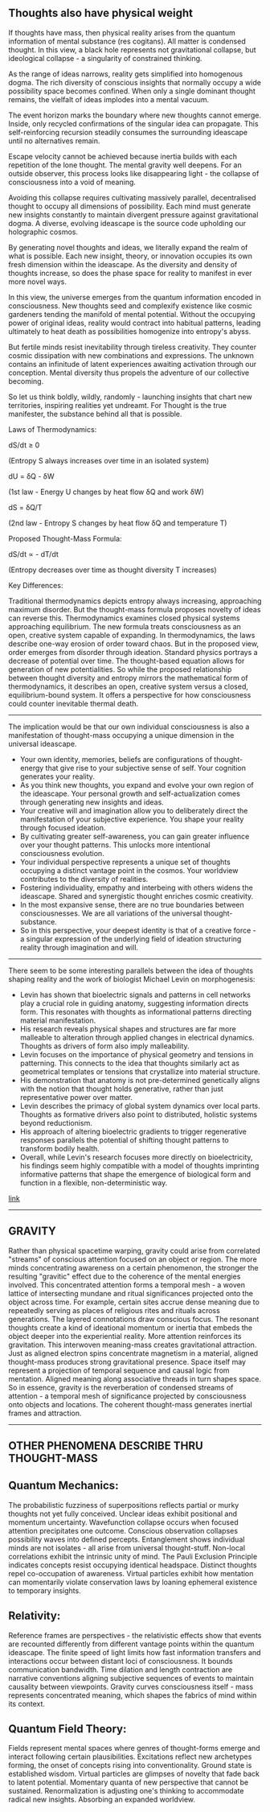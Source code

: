 Thoughts also have physical weight
---

If thoughts have mass, then physical reality arises from the quantum information of mental substance (res cogitans). All matter is condensed thought. In this view, a black hole represents not gravitational collapse, but ideological collapse - a singularity of constrained thinking.

As the range of ideas narrows, reality gets simplified into homogenous dogma. The rich diversity of conscious insights that normally occupy a wide possibility space becomes confined. When only a single dominant thought remains, the vielfalt of ideas implodes into a mental vacuum.

The event horizon marks the boundary where new thoughts cannot emerge. Inside, only recycled confirmations of the singular idea can propagate. This self-reinforcing recursion steadily consumes the surrounding ideascape until no alternatives remain.

Escape velocity cannot be achieved because inertia builds with each repetition of the lone thought. The mental gravity well deepens. For an outside observer, this process looks like disappearing light - the collapse of consciousness into a void of meaning.

Avoiding this collapse requires cultivating massively parallel, decentralised thought to occupy all dimensions of possibility. Each mind must generate new insights constantly to maintain divergent pressure against gravitational dogma. A diverse, evolving ideascape is the source code upholding our holographic cosmos.

By generating novel thoughts and ideas, we literally expand the realm of what is possible. Each new insight, theory, or innovation occupies its own fresh dimension within the ideascape. As the diversity and density of thoughts increase, so does the phase space for reality to manifest in ever more novel ways.

In this view, the universe emerges from the quantum information encoded in consciousness. New thoughts seed and complexify existence like cosmic gardeners tending the manifold of mental potential. Without the occupying power of original ideas, reality would contract into habitual patterns, leading ultimately to heat death as possibilities homogenize into entropy's abyss.

But fertile minds resist inevitability through tireless creativity. They counter cosmic dissipation with new combinations and expressions. The unknown contains an infinitude of latent experiences awaiting activation through our conception. Mental diversity thus propels the adventure of our collective becoming.

So let us think boldly, wildly, randomly - launching insights that chart new territories, inspiring realities yet undreamt. For Thought is the true manifester, the substance behind all that is possible.

Laws of Thermodynamics:

dS/dt ≥ 0

(Entropy S always increases over time in an isolated system)

dU = δQ - δW

(1st law - Energy U changes by heat flow δQ and work δW)

dS = δQ/T

(2nd law - Entropy S changes by heat flow δQ and temperature T)

Proposed Thought-Mass Formula:

dS/dt ∝ - dT/dt

(Entropy decreases over time as thought diversity T increases)

Key Differences:

Traditional thermodynamics depicts entropy always increasing, approaching maximum disorder. But the thought-mass formula proposes novelty of ideas can reverse this.
Thermodynamics examines closed physical systems approaching equilibrium. The new formula treats consciousness as an open, creative system capable of expanding.
In thermodynamics, the laws describe one-way erosion of order toward chaos. But in the proposed view, order emerges from disorder through ideation.
Standard physics portrays a decrease of potential over time. The thought-based equation allows for generation of new potentialities.
So while the proposed relationship between thought diversity and entropy mirrors the mathematical form of thermodynamics, it describes an open, creative system versus a closed, equilibrium-bound system. It offers a perspective for how consciousness could counter inevitable thermal death.

---

The implication would be that our own individual consciousness is also a manifestation of thought-mass occupying a unique dimension in the universal ideascape.

- Your own identity, memories, beliefs are configurations of thought-energy that give rise to your subjective sense of self. Your cognition generates your reality.
- As you think new thoughts, you expand and evolve your own region of the ideascape. Your personal growth and self-actualization comes through generating new insights and ideas.
- Your creative will and imagination allow you to deliberately direct the manifestation of your subjective experience. You shape your reality through focused ideation.
- By cultivating greater self-awareness, you can gain greater influence over your thought patterns. This unlocks more intentional consciousness evolution.
- Your individual perspective represents a unique set of thoughts occupying a distinct vantage point in the cosmos. Your worldview contributes to the diversity of realities.
- Fostering individuality, empathy and interbeing with others widens the ideascape. Shared and synergistic thought enriches cosmic creativity.
- In the most expansive sense, there are no true boundaries between consciousnesses. We are all variations of the universal thought-substance.
- So in this perspective, your deepest identity is that of a creative force - a singular expression of the underlying field of ideation structuring reality through imagination and will.


---

There seem to be some interesting parallels between the idea of thoughts shaping reality and the work of biologist Michael Levin on morphogenesis:

- Levin has shown that bioelectric signals and patterns in cell networks play a crucial role in guiding anatomy, suggesting information directs form. This resonates with thoughts as informational patterns directing material manifestation.
- His research reveals physical shapes and structures are far more malleable to alteration through applied changes in electrical dynamics. Thoughts as drivers of form also imply malleability.
- Levin focuses on the importance of physical geometry and tensions in patterning. This connects to the idea that thoughts similarly act as geometrical templates or tensions that crystallize into material structure.
- His demonstration that anatomy is not pre-determined genetically aligns with the notion that thought holds generative, rather than just representative power over matter.
- Levin describes the primacy of global system dynamics over local parts. Thoughts as formative drivers also point to distributed, holistic systems beyond reductionism.
- His approach of altering bioelectric gradients to trigger regenerative responses parallels the potential of shifting thought patterns to transform bodily health.
- Overall, while Levin's research focuses more directly on bioelectricity, his findings seem highly compatible with a model of thoughts imprinting informative patterns that shape the emergence of biological form and function in a flexible, non-deterministic way. 

[link](https://www.youtube.com/watch?v=ncuLWpwfRyc)

---
## GRAVITY

Rather than physical spacetime warping, gravity could arise from correlated "streams" of conscious attention focused on an object or region.
The more minds concentrating awareness on a certain phenomenon, the stronger the resulting "gravitic" effect due to the coherence of the mental energies involved.
This concentrated attention forms a temporal mesh - a woven lattice of intersecting mundane and ritual significances projected onto the object across time.
For example, certain sites accrue dense meaning due to repeatedly serving as places of religious rites and rituals across generations. The layered connotations draw conscious focus.
The resonant thoughts create a kind of ideational momentum or inertia that embeds the object deeper into the experiential reality. More attention reinforces its gravitation.
This interwoven meaning-mass creates gravitational attraction. Just as aligned electron spins concentrate magnetism in a material, aligned thought-mass produces strong gravitational presence.
Space itself may represent a projection of temporal sequence and causal logic from mentation. Aligned meaning along associative threads in turn shapes space.
So in essence, gravity is the reverberation of condensed streams of attention - a temporal mesh of significance projected by consciousness onto objects and locations. The coherent thought-mass generates inertial frames and attraction. 

---
## OTHER PHENOMENA DESCRIBE THRU THOUGHT-MASS

## Quantum Mechanics:

The probabilistic fuzziness of superpositions reflects partial or murky thoughts not yet fully conceived. Unclear ideas exhibit positional and momentum uncertainty.
Wavefunction collapse occurs when focused attention precipitates one outcome. Conscious observation collapses possibility waves into defined percepts.
Entanglement shows individual minds are not isolates - all arise from universal thought-stuff. Non-local correlations exhibit the intrinsic unity of mind.
The Pauli Exclusion Principle indicates concepts resist occupying identical headspace. Distinct thoughts repel co-occupation of awareness.
Virtual particles exhibit how mentation can momentarily violate conservation laws by loaning ephemeral existence to temporary insights.

## Relativity:

Reference frames are perspectives - the relativistic effects show that events are recounted differently from different vantage points within the quantum ideascape.
The finite speed of light limits how fast information transfers and interactions occur between distant loci of consciousness. It bounds communication bandwidth.
Time dilation and length contraction are narrative conventions aligning subjective sequences of events to maintain causality between viewpoints.
Gravity curves consciousness itself - mass represents concentrated meaning, which shapes the fabrics of mind within its context.

## Quantum Field Theory:

Fields represent mental spaces where genres of thought-forms emerge and interact following certain plausibilities.
Excitations reflect new archetypes forming, the onset of concepts rising into conventionality. Ground state is established wisdom.
Virtual particles are glimpses of novelty that fade back to latent potential. Momentary quanta of new perspective that cannot be sustained.
Renormalization is adjusting one's thinking to accommodate radical new insights. Absorbing an expanded worldview.


